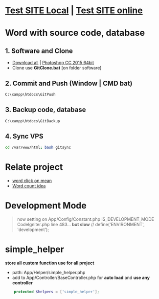 # [Test SITE Local](http://localhost/)  |   [Test SITE online](http://52.185.134.172/)
# Word with source code, database
## 1. Software and Clone
- [Download all](https://drive.google.com/uc?id=1vymmiip8_JViGzHFGRXu0sl49cR65C_-&export=download)  |   [Photoshop CC 2015 64bit](https://drive.google.com/uc?id=1d0b1FFqzVlqmArztTldSASrrSJ9PYoP1&export=download)
- Clone use **GitClone.bat** [on folder software]
## 2. Commit and Push (Window | CMD bat)
```bat
C:\xampp\htdocs\GitPush
```
## 3. Backup code, database
```bat
C:\xampp\htdocs\GitBackup
```
## 4. Sync VPS
```bash
cd /var/www/html; bash gitsync
```
# Relate project
- [word click on mean](https://github.com/dilaccode/word)
- [Word count idea](https://github.com/quangcongvn/word-count)

# Development Mode
> now setting on App/Config/Constant.php IS_DEVELOPMENT_MODE
CodeIgniter.php line 483... **but slow**
// define('ENVIRONMENT', 'development');

# simple_helper
**store all custom function use for all project**
- path: App/Helper/simple_helper.php
- add to  App/Controller/BaseController.php for **auto load** and **use any controller**
```php
    protected $helpers = ['simple_helper'];
```
